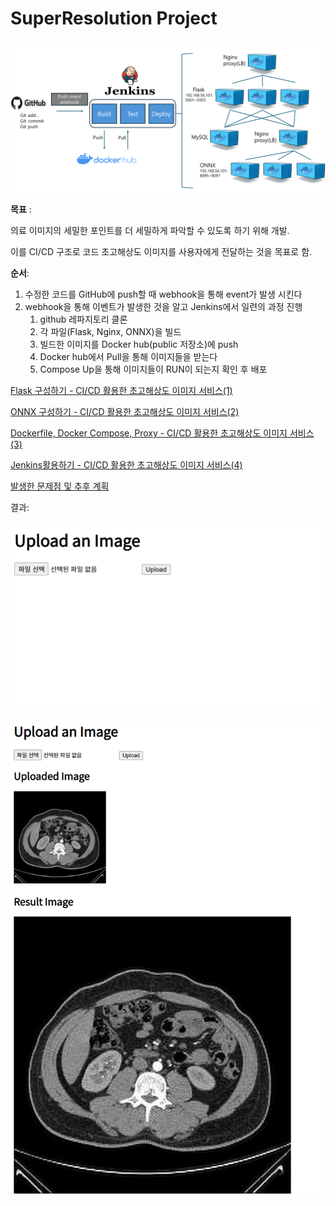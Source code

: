 # SuperResolution Project

![image.png](image.png)

**목표** : 

의료 이미지의 세밀한 포인트를 더 세밀하게 파악할 수 있도록 하기 위해 개발.

이를 CI/CD 구조로 코드 초고해상도 이미지를 사용자에게 전달하는 것을 목표로 함.

**순서**: 

1. 수정한 코드를 GitHub에 push할 때 webhook을 통해 event가 발생 시킨다
2. webhook을 통해 이벤트가 발생한 것을  알고 Jenkins에서 일련의 과정 진행
    1. github 레파지토리 클론
    2. 각 파일(Flask, Nginx, ONNX)을  빌드
    3. 빌드한 이미지를  Docker hub(public 저장소)에 push
    4. Docker hub에서 Pull을 통해 이미지들을 받는다
    5. Compose Up을 통해 이미지들이 RUN이 되는지 확인 후 배포

[Flask 구성하기 - CI/CD 활용한 초고해상도 이미지 서비스(1)](Flask%20%E1%84%80%E1%85%AE%E1%84%89%E1%85%A5%E1%86%BC%E1%84%92%E1%85%A1%E1%84%80%E1%85%B5%20-%20CI%20CD%20%E1%84%92%E1%85%AA%E1%86%AF%E1%84%8B%E1%85%AD%E1%86%BC%E1%84%92%E1%85%A1%E1%86%AB%20%E1%84%8E%E1%85%A9%E1%84%80%E1%85%A9%E1%84%92%E1%85%A2%E1%84%89%E1%85%A1%E1%86%BC%E1%84%83%E1%85%A9%20%E1%84%8B%E1%85%B5%E1%84%86%E1%85%B5%2015e040773032800e851fcc2d79a4166e.md)

[ONNX 구성하기 - CI/CD 활용한 초고해상도 이미지 서비스(2)](ONNX%20%E1%84%80%E1%85%AE%E1%84%89%E1%85%A5%E1%86%BC%E1%84%92%E1%85%A1%E1%84%80%E1%85%B5%20-%20CI%20CD%20%E1%84%92%E1%85%AA%E1%86%AF%E1%84%8B%E1%85%AD%E1%86%BC%E1%84%92%E1%85%A1%E1%86%AB%20%E1%84%8E%E1%85%A9%E1%84%80%E1%85%A9%E1%84%92%E1%85%A2%E1%84%89%E1%85%A1%E1%86%BC%E1%84%83%E1%85%A9%20%E1%84%8B%E1%85%B5%E1%84%86%E1%85%B5%E1%84%8C%2015e040773032807a8be6cb7ea22890e8.md)

[Dockerfile, Docker Compose, Proxy - CI/CD 활용한 초고해상도 이미지 서비스(3)](Dockerfile,%20Docker%20Compose,%20Proxy%20-%20CI%20CD%20%E1%84%92%E1%85%AA%E1%86%AF%E1%84%8B%E1%85%AD%E1%86%BC%E1%84%92%E1%85%A1%2015e040773032802b8457c650a276d659.md)

[Jenkins활용하기 - CI/CD 활용한 초고해상도 이미지 서비스(4)](Jenkins%E1%84%92%E1%85%AA%E1%86%AF%E1%84%8B%E1%85%AD%E1%86%BC%E1%84%92%E1%85%A1%E1%84%80%E1%85%B5%20-%20CI%20CD%20%E1%84%92%E1%85%AA%E1%86%AF%E1%84%8B%E1%85%AD%E1%86%BC%E1%84%92%E1%85%A1%E1%86%AB%20%E1%84%8E%E1%85%A9%E1%84%80%E1%85%A9%E1%84%92%E1%85%A2%E1%84%89%E1%85%A1%E1%86%BC%E1%84%83%E1%85%A9%20%E1%84%8B%E1%85%B5%2015e04077303280d0b282f4db7cf630b5.md)

[발생한 문제점 및 추후 계획 ](%E1%84%87%E1%85%A1%E1%86%AF%E1%84%89%E1%85%A2%E1%86%BC%E1%84%92%E1%85%A1%E1%86%AB%20%E1%84%86%E1%85%AE%E1%86%AB%E1%84%8C%E1%85%A6%E1%84%8C%E1%85%A5%E1%86%B7%20%E1%84%86%E1%85%B5%E1%86%BE%20%E1%84%8E%E1%85%AE%E1%84%92%E1%85%AE%20%E1%84%80%E1%85%A8%E1%84%92%E1%85%AC%E1%86%A8%2015f0407730328084a4ffe866247797ba.md)

결과: 

![image.png](image%201.png)

![image.png](image%202.png)
